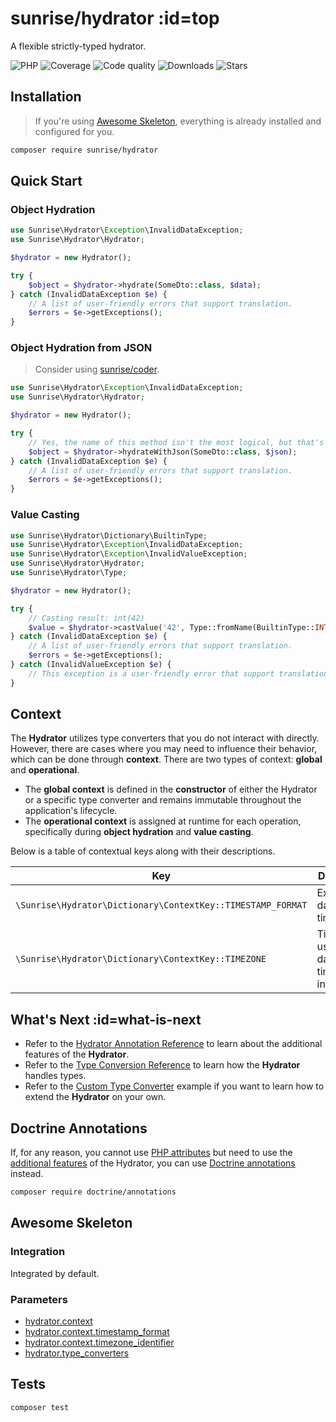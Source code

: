 # sunrise/hydrator :id=top

A flexible strictly-typed hydrator.

![PHP](https://img.shields.io/packagist/dependency-v/sunrise/hydrator/php?style=social&logo=php&label=PHP)
![Coverage](https://img.shields.io/scrutinizer/coverage/g/sunrise-php/hydrator?style=social)
![Code quality](https://img.shields.io/scrutinizer/quality/g/sunrise-php/hydrator?style=social)
![Downloads](https://img.shields.io/packagist/dt/sunrise/hydrator?style=social)
![Stars](https://img.shields.io/github/stars/sunrise-php/hydrator?style=social)

## Installation

> If you're using [Awesome Skeleton](/docs/packages/sunrise/awesome-skeleton/), everything is already installed and configured for you.

```bash
composer require sunrise/hydrator
```

## Quick Start

### Object Hydration

```php
use Sunrise\Hydrator\Exception\InvalidDataException;
use Sunrise\Hydrator\Hydrator;

$hydrator = new Hydrator();

try {
    $object = $hydrator->hydrate(SomeDto::class, $data);
} catch (InvalidDataException $e) {
    // A list of user-friendly errors that support translation.
    $errors = $e->getExceptions();
}
```

### Object Hydration from JSON

> Consider using [sunrise/coder](/docs/packages/sunrise/coder/).

```php
use Sunrise\Hydrator\Exception\InvalidDataException;
use Sunrise\Hydrator\Hydrator;

$hydrator = new Hydrator();

try {
    // Yes, the name of this method isn't the most logical, but that's just how it is...
    $object = $hydrator->hydrateWithJson(SomeDto::class, $json);
} catch (InvalidDataException $e) {
    // A list of user-friendly errors that support translation.
    $errors = $e->getExceptions();
}
```

### Value Casting

```php
use Sunrise\Hydrator\Dictionary\BuiltinType;
use Sunrise\Hydrator\Exception\InvalidDataException;
use Sunrise\Hydrator\Exception\InvalidValueException;
use Sunrise\Hydrator\Hydrator;
use Sunrise\Hydrator\Type;

$hydrator = new Hydrator();

try {
    // Casting result: int(42)
    $value = $hydrator->castValue('42', Type::fromName(BuiltinType::INT));
} catch (InvalidDataException $e) {
    // A list of user-friendly errors that support translation.
    $errors = $e->getExceptions();
} catch (InvalidValueException $e) {
    // This exception is a user-friendly error that support translation.
}
```

## Context

The **Hydrator** utilizes type converters that you do not interact with directly.
However, there are cases where you may need to influence their behavior, which can be done through **context**.
There are two types of context: **global** and **operational**.

- The **global context** is defined in the **constructor** of either the Hydrator or a specific type converter and remains immutable throughout the application's lifecycle.
- The **operational context** is assigned at runtime for each operation, specifically during **object hydration** and **value casting**.

Below is a table of contextual keys along with their descriptions.

| Key                                                         | Description                                         |
|-------------------------------------------------------------|-----------------------------------------------------|
| `\Sunrise\Hydrator\Dictionary\ContextKey::TIMESTAMP_FORMAT` | Expected date and time format.                      |
| `\Sunrise\Hydrator\Dictionary\ContextKey::TIMEZONE`         | Time zone used during date and time initialization. |

## What's Next :id=what-is-next

- Refer to the [Hydrator Annotation Reference](/docs/reference/hydrator-annotations.md) to learn about the additional features of the **Hydrator**.
- Refer to the [Type Conversion Reference](/docs/reference/type-conversion.md) to learn how the **Hydrator** handles types.
- Refer to the [Custom Type Converter](/docs/cookbook/custom-type-converter.md) example if you want to learn how to extend the **Hydrator** on your own.

## Doctrine Annotations

If, for any reason, you cannot use [PHP attributes](https://www.php.net/manual/en/language.attributes.overview.php) but need to use the [additional features](/docs/reference/hydrator-annotations.md) of the Hydrator, you can use [Doctrine annotations](https://www.doctrine-project.org/projects/doctrine-annotations/en/2.0/index.html) instead.

```bash
composer require doctrine/annotations
```

## Awesome Skeleton

### Integration

Integrated by default.

### Parameters

- [hydrator.context](/docs/reference/app-parameters.md#hydrator_context)
- [hydrator.context.timestamp_format](/docs/reference/app-parameters.md#hydrator_context_timestamp_format)
- [hydrator.context.timezone_identifier](/docs/reference/app-parameters.md#hydrator_context_timezone_identifier)
- [hydrator.type_converters](/docs/reference/app-parameters.md#hydrator_type_converters)

## Tests

```bash
composer test
```

